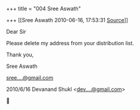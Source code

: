 +++
title = "004 Sree Aswath"

+++
[[Sree Aswath	2010-06-16, 17:53:31 [Source](https://groups.google.com/g/bvparishat/c/blTkHMEczZk)]]



Dear Sir



Please delete my address from your distribution list.



Thank you,



Sree Aswath



[sree....@gmail.com]()  
  

2010/6/16 Devanand Shukl \<[dev....@gmail.com]()\>



